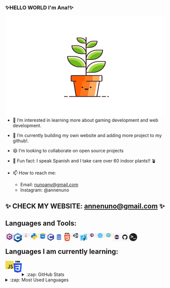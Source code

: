 ### ✨HELLO WORLD I'm Ana!✨

<img align="right" alt="GIF" src="https://github.com/annenuno/annenuno/blob/main/plant.gif" width="500" height="320" />

- 👀 I’m interested in learning more about gaming development and web development.
- 🌱 I’m currently building my own website and adding more project to my github!.
- 😄 I’m looking to collaborate on open source projects
- 🦈 Fun fact: I speak Spanish and I take care over 60 indoor plants!! 🪴

- 📫 How to reach me:
    - Email: nunoany@gmail.com
    - Instagram: @annenuno

## ✨ CHECK MY WEBSITE: annenuno@gmail.com ✨
<!---
annenuno/annenuno is a ✨ special ✨ repository because its `README.md` (this file) appears on your GitHub profile.
You can click the Preview link to take a look at your changes.
--->
## Languages and Tools:

<img align="left" alt="C#" width="26px" src="https://github.com/annenuno/annenuno/blob/main/icons/C%23.png" />

<img align="left" alt="c++" width="26px" src="https://github.com/annenuno/annenuno/blob/main/icons/c%2B%2B.png" />

<img align="left" alt="java" width="26px" src="https://github.com/annenuno/annenuno/blob/main/icons/java.png" />

<img align="left" alt="python" width="26px" src="https://github.com/annenuno/annenuno/blob/main/icons/python.png" />

<img align="left" alt="sql" width="26px" src="https://github.com/annenuno/annenuno/blob/main/icons/sql.jpg" />

<img align="left" alt="c" width="26px" src="https://github.com/annenuno/annenuno/blob/main/icons/c.png" />

<img align="left" alt="SQL" width="26px" src="https://raw.githubusercontent.com/github/explore/80688e429a7d4ef2fca1e82350fe8e3517d3494d/topics/sql/sql.png" />

<img align="left" alt="html" width="26px" src="https://github.com/annenuno/annenuno/blob/main/icons/html.png" />

<img align="left" alt="unity" width="26px" src="https://github.com/annenuno/annenuno/blob/main/icons/unity.png" />

<img align="left" alt="xcode" width="26px" src="https://github.com/annenuno/annenuno/blob/main/icons/xcode.png" />

<img align="left" alt="vs" width="26px" src="https://github.com/annenuno/annenuno/blob/main/icons/vs.png" />

<img align="left" alt="agile" width="26px" src="https://github.com/annenuno/annenuno/blob/main/icons/agile.png" />

<img align="left" alt="atomide" width="26px" src="https://github.com/annenuno/annenuno/blob/main/icons/atom%20ide.png" />

<img align="left" alt="eclipse" width="26px" src="https://github.com/annenuno/annenuno/blob/main/icons/eclipse.png" />

<img align="left" alt="github" width="26px" src="https://github.com/annenuno/annenuno/blob/main/icons/github.png" />

<img align="left" alt="Terminal" width="26px" src="https://raw.githubusercontent.com/github/explore/80688e429a7d4ef2fca1e82350fe8e3517d3494d/topics/terminal/terminal.png" />

<br />

## Languages I am currently learning:
<img align="left" alt="JavaScript" width="26px" src="https://raw.githubusercontent.com/github/explore/80688e429a7d4ef2fca1e82350fe8e3517d3494d/topics/javascript/javascript.png" />

<img align="left" alt="css" width="26px" src="https://github.com/annenuno/annenuno/blob/main/icons/css.png" />



<br />


<br />
<details>
  <summary>:zap: GitHub Stats</summary>

  <img align="left" alt="Ana's GitHub Stats" src="https://github-readme-stats.vercel.app/api?username=annenuno&show_icons=true&hide_border=true" />

</details>

<details>
  <summary>:zap: Most Used Languages</summary>

<img align="left" alt="Ana's GitHub Top Languages" src="https://github-readme-stats.vercel.app/api/top-langs/?username=annenuno" />

</details>
